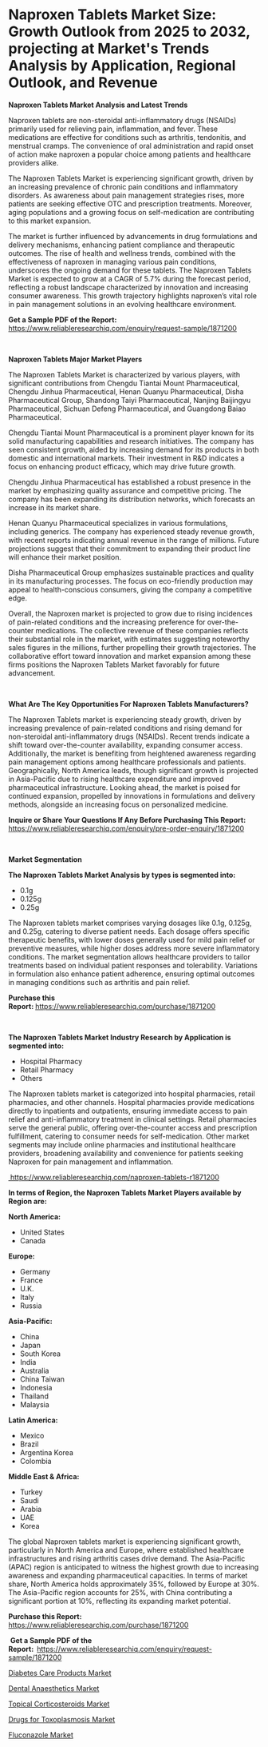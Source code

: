 <p><h1>Naproxen Tablets Market Size: Growth Outlook from 2025 to 2032, projecting at Market's Trends Analysis by Application, Regional Outlook, and Revenue</h1></p><p><strong>Naproxen Tablets Market Analysis and Latest Trends</strong></p>
<p><p>Naproxen tablets are non-steroidal anti-inflammatory drugs (NSAIDs) primarily used for relieving pain, inflammation, and fever. These medications are effective for conditions such as arthritis, tendonitis, and menstrual cramps. The convenience of oral administration and rapid onset of action make naproxen a popular choice among patients and healthcare providers alike.</p><p>The Naproxen Tablets Market is experiencing significant growth, driven by an increasing prevalence of chronic pain conditions and inflammatory disorders. As awareness about pain management strategies rises, more patients are seeking effective OTC and prescription treatments. Moreover, aging populations and a growing focus on self-medication are contributing to this market expansion.</p><p>The market is further influenced by advancements in drug formulations and delivery mechanisms, enhancing patient compliance and therapeutic outcomes. The rise of health and wellness trends, combined with the effectiveness of naproxen in managing various pain conditions, underscores the ongoing demand for these tablets. The Naproxen Tablets Market is expected to grow at a CAGR of 5.7% during the forecast period, reflecting a robust landscape characterized by innovation and increasing consumer awareness. This growth trajectory highlights naproxen’s vital role in pain management solutions in an evolving healthcare environment.</p></p>
<p><strong>Get a Sample PDF of the Report:&nbsp;</strong> <a href="https://www.reliableresearchiq.com/enquiry/request-sample/1871200?utm_campaign=973&utm_medium=2&utm_source=Github&utm_content=ia&utm_term=08032025&utm_id=naproxen-tablets">https://www.reliableresearchiq.com/enquiry/request-sample/1871200</a></p>
<p>&nbsp;</p>
<p><strong>Naproxen Tablets Major Market Players</strong></p>
<p><p>The Naproxen Tablets Market is characterized by various players, with significant contributions from Chengdu Tiantai Mount Pharmaceutical, Chengdu Jinhua Pharmaceutical, Henan Quanyu Pharmaceutical, Disha Pharmaceutical Group, Shandong Taiyi Pharmaceutical, Nanjing Baijingyu Pharmaceutical, Sichuan Defeng Pharmaceutical, and Guangdong Baiao Pharmaceutical. </p><p>Chengdu Tiantai Mount Pharmaceutical is a prominent player known for its solid manufacturing capabilities and research initiatives. The company has seen consistent growth, aided by increasing demand for its products in both domestic and international markets. Their investment in R&D indicates a focus on enhancing product efficacy, which may drive future growth.</p><p>Chengdu Jinhua Pharmaceutical has established a robust presence in the market by emphasizing quality assurance and competitive pricing. The company has been expanding its distribution networks, which forecasts an increase in its market share. </p><p>Henan Quanyu Pharmaceutical specializes in various formulations, including generics. The company has experienced steady revenue growth, with recent reports indicating annual revenue in the range of millions. Future projections suggest that their commitment to expanding their product line will enhance their market position.</p><p>Disha Pharmaceutical Group emphasizes sustainable practices and quality in its manufacturing processes. The focus on eco-friendly production may appeal to health-conscious consumers, giving the company a competitive edge. </p><p>Overall, the Naproxen market is projected to grow due to rising incidences of pain-related conditions and the increasing preference for over-the-counter medications. The collective revenue of these companies reflects their substantial role in the market, with estimates suggesting noteworthy sales figures in the millions, further propelling their growth trajectories. The collaborative effort toward innovation and market expansion among these firms positions the Naproxen Tablets Market favorably for future advancement.</p></p>
<p>&nbsp;</p>
<p><strong>What Are The Key Opportunities For Naproxen Tablets Manufacturers?</strong></p>
<p><p>The Naproxen Tablets market is experiencing steady growth, driven by increasing prevalence of pain-related conditions and rising demand for non-steroidal anti-inflammatory drugs (NSAIDs). Recent trends indicate a shift toward over-the-counter availability, expanding consumer access. Additionally, the market is benefiting from heightened awareness regarding pain management options among healthcare professionals and patients. Geographically, North America leads, though significant growth is projected in Asia-Pacific due to rising healthcare expenditure and improved pharmaceutical infrastructure. Looking ahead, the market is poised for continued expansion, propelled by innovations in formulations and delivery methods, alongside an increasing focus on personalized medicine.</p></p>
<p><strong>Inquire or Share Your Questions If Any Before Purchasing This Report:</strong> <a href="https://www.reliableresearchiq.com/enquiry/pre-order-enquiry/1871200?utm_campaign=973&utm_medium=2&utm_source=Github&utm_content=ia&utm_term=08032025&utm_id=naproxen-tablets">https://www.reliableresearchiq.com/enquiry/pre-order-enquiry/1871200</a></p>
<p>&nbsp;</p>
<p><strong>Market Segmentation</strong></p>
<p><strong>The Naproxen Tablets Market Analysis by types is segmented into:</strong></p>
<p><ul><li>0.1g</li><li>0.125g</li><li>0.25g</li></ul></p>
<p><p>The Naproxen tablets market comprises varying dosages like 0.1g, 0.125g, and 0.25g, catering to diverse patient needs. Each dosage offers specific therapeutic benefits, with lower doses generally used for mild pain relief or preventive measures, while higher doses address more severe inflammatory conditions. The market segmentation allows healthcare providers to tailor treatments based on individual patient responses and tolerability. Variations in formulation also enhance patient adherence, ensuring optimal outcomes in managing conditions such as arthritis and pain relief.</p></p>
<p><strong>Purchase this Report:&nbsp;</strong><a href="https://www.reliableresearchiq.com/purchase/1871200?utm_campaign=973&utm_medium=2&utm_source=Github&utm_content=ia&utm_term=08032025&utm_id=naproxen-tablets">https://www.reliableresearchiq.com/purchase/1871200</a></p>
<p>&nbsp;</p>
<p><strong>The Naproxen Tablets Market Industry Research by Application is segmented into:</strong></p>
<p><ul><li>Hospital Pharmacy</li><li>Retail Pharmacy</li><li>Others</li></ul></p>
<p><p>The Naproxen tablets market is categorized into hospital pharmacies, retail pharmacies, and other channels. Hospital pharmacies provide medications directly to inpatients and outpatients, ensuring immediate access to pain relief and anti-inflammatory treatment in clinical settings. Retail pharmacies serve the general public, offering over-the-counter access and prescription fulfillment, catering to consumer needs for self-medication. Other market segments may include online pharmacies and institutional healthcare providers, broadening availability and convenience for patients seeking Naproxen for pain management and inflammation.</p></p>
<p><a href="https://www.reliableresearchiq.com/naproxen-tablets-r1871200?utm_campaign=973&utm_medium=2&utm_source=Github&utm_content=ia&utm_term=08032025&utm_id=naproxen-tablets">&nbsp;https://www.reliableresearchiq.com/naproxen-tablets-r1871200</a></p>
<p><strong>In terms of Region, the Naproxen Tablets Market Players available by Region are:</strong></p>
<p>
    <p> <strong> North America: </strong>
        <ul>
            <li>United States</li>
            <li>Canada</li>
        </ul>
        </p> 
    <p> <strong> Europe: </strong>
        <ul>
            <li>Germany</li>
            <li>France</li>
            <li>U.K.</li>
            <li>Italy</li>
            <li>Russia</li>
        </ul>
        </p> 
    <p> <strong> Asia-Pacific: </strong>
        <ul>
            <li>China</li>
            <li>Japan</li>
            <li>South Korea</li>
            <li>India</li>
            <li>Australia</li>
            <li>China Taiwan</li>
            <li>Indonesia</li>
            <li>Thailand</li>
            <li>Malaysia</li>
        </ul>
        </p> 
    <p> <strong> Latin America: </strong>
        <ul>
            <li>Mexico</li>
            <li>Brazil</li>
            <li>Argentina Korea</li>
            <li>Colombia</li>
        </ul>
        </p> 
    <p> <strong> Middle East & Africa: </strong>
        <ul>
            <li>Turkey</li>
            <li>Saudi</li>
            <li>Arabia</li>
            <li>UAE</li>
            <li>Korea</li>
        </ul>
    </p>
    </p>
<p><p>The global Naproxen tablets market is experiencing significant growth, particularly in North America and Europe, where established healthcare infrastructures and rising arthritis cases drive demand. The Asia-Pacific (APAC) region is anticipated to witness the highest growth due to increasing awareness and expanding pharmaceutical capacities. In terms of market share, North America holds approximately 35%, followed by Europe at 30%. The Asia-Pacific region accounts for 25%, with China contributing a significant portion at 10%, reflecting its expanding market potential.</p></p>
<p><strong>Purchase this Report: </strong><a href="https://www.reliableresearchiq.com/purchase/1871200?utm_campaign=973&utm_medium=2&utm_source=Github&utm_content=ia&utm_term=08032025&utm_id=naproxen-tablets">https://www.reliableresearchiq.com/purchase/1871200</a></p>
<p>&nbsp;<strong>Get a Sample PDF of the Report:&nbsp;&nbsp;</strong><a href="https://www.reliableresearchiq.com/enquiry/request-sample/1871200?utm_campaign=973&utm_medium=2&utm_source=Github&utm_content=ia&utm_term=08032025&utm_id=naproxen-tablets">https://www.reliableresearchiq.com/enquiry/request-sample/1871200</a></p>
<p><strong></strong></p>
<p><p><a href="https://github.com/catlowdarcys/Market-Research-Report-List-1/blob/main/diabetes-care-products-market.md?utm_campaign=973&utm_medium=2&utm_source=Github&utm_content=ia&utm_term=08032025&utm_id=naproxen-tablets">Diabetes Care Products Market</a></p><p><a href="https://github.com/hadshpinay/Market-Research-Report-List-1/blob/main/dental-anaesthetics-market.md?utm_campaign=973&utm_medium=2&utm_source=Github&utm_content=ia&utm_term=08032025&utm_id=naproxen-tablets">Dental Anaesthetics Market</a></p><p><a href="https://github.com/ridchycarlas/Market-Research-Report-List-1/blob/main/topical-corticosteroids-market.md?utm_campaign=973&utm_medium=2&utm_source=Github&utm_content=ia&utm_term=08032025&utm_id=naproxen-tablets">Topical Corticosteroids Market</a></p><p><a href="https://github.com/stohllaackdw/Market-Research-Report-List-1/blob/main/drugs-for-toxoplasmosis-market.md?utm_campaign=973&utm_medium=2&utm_source=Github&utm_content=ia&utm_term=08032025&utm_id=naproxen-tablets">Drugs for Toxoplasmosis Market</a></p><p><a href="https://github.com/fabinbuddygc/Market-Research-Report-List-1/blob/main/fluconazole-market.md?utm_campaign=973&utm_medium=2&utm_source=Github&utm_content=ia&utm_term=08032025&utm_id=naproxen-tablets">Fluconazole Market</a></p></p>